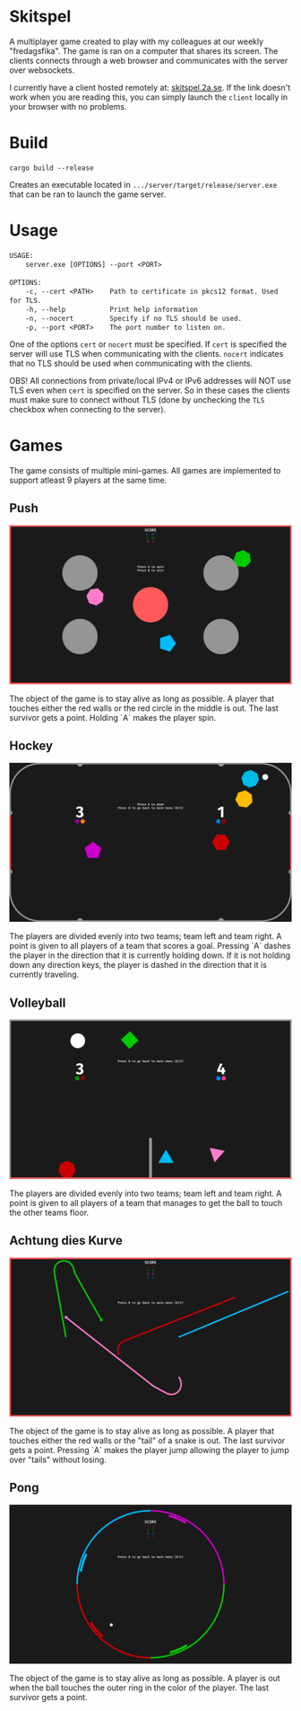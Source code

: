 # Skitspel
A multiplayer game created to play with my colleagues at our weekly "fredagsfika". The game is ran on a computer that shares its screen. The clients connects through a web browser and communicates with the server over websockets.

I currently have a client hosted remotely at: [skitspel.2a.se](https://skitspel.2a.se/). If the link doesn't work when you are reading this, you can simply launch the `client` locally in your browser with no problems.


# Build
```
cargo build --release
```
Creates an executable located in `.../server/target/release/server.exe` that can be ran to launch the game server.


# Usage
```
USAGE:
    server.exe [OPTIONS] --port <PORT>

OPTIONS:
    -c, --cert <PATH>    Path to certificate in pkcs12 format. Used for TLS.
    -h, --help           Print help information
    -n, --nocert         Specify if no TLS should be used.
    -p, --port <PORT>    The port number to listen on.
```
One of the options `cert` or `nocert` must be specified. If `cert` is specified the server will use TLS when communicating with the clients. `nocert` indicates that no TLS should be used when communicating with the clients.

OBS! All connections from private/local IPv4 or IPv6 addresses will NOT use TLS even when `cert` is specified on the server. So in these cases the clients must make sure to connect without TLS (done by unchecking the `TLS` checkbox when connecting to the server).


# Games

The game consists of multiple mini-games. All games are implemented to support atleast 9 players at the same time.

## Push
<p align="center">
    <img src="https://github.com/jmatss/skitspel/blob/master/media/push.png?raw=true">
</p>
The object of the game is to stay alive as long as possible. A player that touches either the red walls or the red circle in the middle is out. The last survivor gets a point. Holding `A` makes the player spin.


## Hockey
<p align="center">
    <img src="https://github.com/jmatss/skitspel/blob/master/media/hockey.png?raw=true">
</p>
The players are divided evenly into two teams; team left and team right. A point is given to all players of a team that scores a goal. Pressing `A` dashes the player in the direction that it is currently holding down. If it is not holding down any direction keys, the player is dashed in the direction that it is currently traveling.


## Volleyball
<p align="center">
    <img src="https://github.com/jmatss/skitspel/blob/master/media/volleyball.png?raw=true">
</p>
The players are divided evenly into two teams; team left and team right. A point is given to all players of a team that manages to get the ball to touch the other teams floor.


## Achtung dies Kurve
<p align="center">
    <img src="https://github.com/jmatss/skitspel/blob/master/media/achtung.png?raw=true">
</p>
The object of the game is to stay alive as long as possible. A player that touches either the red walls or the "tail" of a snake is out. The last survivor gets a point. Pressing `A` makes the player jump allowing the player to jump over "tails" without losing.


## Pong
<p align="center">
    <img src="https://github.com/jmatss/skitspel/blob/master/media/pong.png?raw=true">
</p>
The object of the game is to stay alive as long as possible. A player is out when the ball touches the outer ring in the color of the player. The last survivor gets a point.
